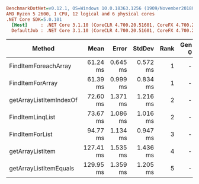 ``` ini

BenchmarkDotNet=v0.12.1, OS=Windows 10.0.18363.1256 (1909/November2018Update/19H2)
AMD Ryzen 5 2600, 1 CPU, 12 logical and 6 physical cores
.NET Core SDK=5.0.101
  [Host]     : .NET Core 3.1.10 (CoreCLR 4.700.20.51601, CoreFX 4.700.20.51901), X64 RyuJIT  [AttachedDebugger]
  DefaultJob : .NET Core 3.1.10 (CoreCLR 4.700.20.51601, CoreFX 4.700.20.51901), X64 RyuJIT


```
|                  Method |      Mean |    Error |   StdDev | Rank | Gen 0 | Gen 1 | Gen 2 | Allocated |
|------------------------ |----------:|---------:|---------:|-----:|------:|------:|------:|----------:|
|    FindItemForeachArray |  61.24 ms | 0.645 ms | 0.572 ms |    1 |     - |     - |     - |         - |
|        FindItemForArray |  61.39 ms | 0.999 ms | 0.834 ms |    1 |     - |     - |     - |         - |
| getArrayListItemIndexOf |  72.60 ms | 1.371 ms | 1.216 ms |    2 |     - |     - |     - |         - |
|        FindItemLinqList |  73.67 ms | 1.086 ms | 1.016 ms |    2 |     - |     - |     - |      88 B |
|         FindItemForList |  94.77 ms | 1.134 ms | 0.947 ms |    3 |     - |     - |     - |         - |
|        getArrayListItem | 127.41 ms | 1.535 ms | 1.436 ms |    4 |     - |     - |     - |      48 B |
|  getArrayListItemEquals | 129.95 ms | 1.359 ms | 1.205 ms |    5 |     - |     - |     - |      48 B |
